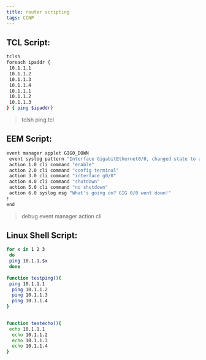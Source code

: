 ```yaml
---
title: router scripting
tags: CCNP
---
```


## TCL Script:

```bash
tclsh
foreach ipaddr {
 10.1.1.1
 10.1.1.2
 10.1.1.3
 10.1.1.4
 10.1.1.1
 10.1.1.2
 10.1.1.3
} { ping $ipaddr}
```

> tclsh ping.tcl

## EEM Script:

```bash
event manager applet GIG0_DOWN
 event syslog pattern "Interface GigabitEthernet0/0, changed state to administratively down" period 1
 action 1.0 cli command "enable"
 action 2.0 cli command "config terminal"
 action 3.0 cli command "interface g0/0"
 action 4.0 cli command "shutdown"
 action 5.0 cli command "no shutdown"
 action 6.0 syslog msg "What's going on? GIG 0/0 went down!"
!
end
```

> debug event manager action cli

## Linux Shell Script:

```bash
for x in 1 2 3
 do
 ping 10.1.1.$x
 done
 
function testping(){
 ping 10.1.1.1
  ping 10.1.1.2
  ping 10.1.1.3
  ping 10.1.1.4
}

 
function testecho(){
 echo 10.1.1.1
  echo 10.1.1.2
  echo 10.1.1.3
  echo 10.1.1.4
}
```